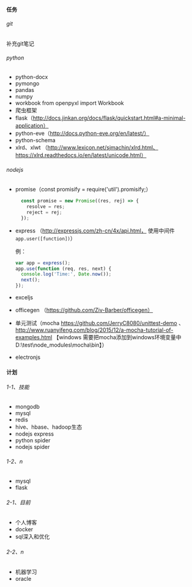 #### 任务

###### git

补充git笔记

###### python

- python-docx
- pymongo
- pandas
- numpy
- workbook   from openpyxl import Workbook
- 爬虫框架
- flask（http://docs.jinkan.org/docs/flask/quickstart.html#a-minimal-application）
- python-eve（http://docs.python-eve.org/en/latest/）
- python-schema
- xlrd、xlwt （http://www.lexicon.net/sjmachin/xlrd.html、https://xlrd.readthedocs.io/en/latest/unicode.html）

###### nodejs

- promise（const promisify = require('util').promisify;）

  ```JavaScript
    const promise = new Promise((res, rej) => {
      resolve = res;
      reject = rej;
    });
  ```

- express （http://expressjs.com/zh-cn/4x/api.html， 使用中间件`app.user([function])`）

  例：

  ```JavaScript
  var app = express();
  app.use(function (req, res, next) {
    console.log('Time:', Date.now());
    next();
  });
  ```

- exceljs

- officegen （https://github.com/Ziv-Barber/officegen）

- 单元测试（mocha  https://github.com/JerryC8080/unittest-demo 、http://www.ruanyifeng.com/blog/2015/12/a-mocha-tutorial-of-examples.html 【windows 需要把mocha添加到windows环境变量中D:\test\node_modules\mocha\bin】）

- electronjs

#### 计划

###### 1-1、技能

- mongodb
- mysql
- redis
- hive、hbase、hadoop生态
- nodejs  express
- python spider
- nodejs  spider

###### 1-2、n

- mysql
- flask

###### 2-1、目前

- 个人博客
- docker
- sql深入和优化

###### 2-2、n

- 机器学习
- oracle



